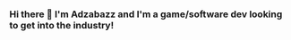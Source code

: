 ### Hi there 👋  I'm Adzabazz and I'm a game/software dev looking to get into the industry!

<!--
**adzabazz/adzabazz** is a ✨ _special_ ✨ repository because its `README.md` (this file) appears on your GitHub profile.


- 🔭 I’m currently working on a top-down 2D RPG independantly while looking for jobs! 
- 🌱 I’m currently learning through various courses including Unit Testing, AWS, Git/GitHub, .Net App Building. 
- 🤔 I’m looking for help with finding a job!  Right now I'm looking to get into software development.  If you know of anyone looking for someone at an entry-level/testing position, please send them my way!

- 📫 How to reach me: adam.f.drew@live.co.uk, [LinkedIn](https://www.linkedin.com/in/adam-drew-97a20259/), [Projects](https://adamdrewprojects.carrd.co)

